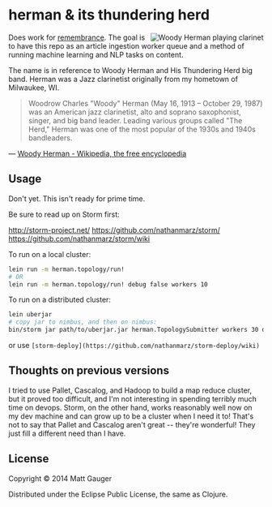 # herman & its thundering herd

<img src="https://upload.wikimedia.org/wikipedia/commons/thumb/5/5d/Woody_Herman.jpg/220px-Woody_Herman.jpg" alt="Woody Herman playing clarinet" align="right">

Does work for [remembrance](https://github.com/mathias/remembrance). The goal is to have this repo as an article ingestion worker queue and a method of running machine learning and NLP tasks on content.

The name is in reference to Woody Herman and His Thundering Herd big band. Herman was a Jazz clarinetist originally from my hometown of Milwaukee, WI.

> Woodrow Charles "Woody" Herman (May 16, 1913 – October 29, 1987) was an American jazz clarinetist, alto and soprano saxophonist, singer, and big band leader. Leading various groups called "The Herd," Herman was one of the most popular of the 1930s and 1940s bandleaders.

&mdash; [Woody Herman - Wikipedia, the free encyclopedia](https://en.wikipedia.org/wiki/Woody_Herman)

## Usage

Don't yet. This isn't ready for prime time.

Be sure to read up on Storm first:

http://storm-project.net/
https://github.com/nathanmarz/storm/
https://github.com/nathanmarz/storm/wiki

To run on a local cluster:

```bash
lein run -m herman.topology/run!
# OR
lein run -m herman.topology/run! debug false workers 10
```

To run on a distributed cluster:

```bash
lein uberjar
# copy jar to nimbus, and then on nimbus:
bin/storm jar path/to/uberjar.jar herman.TopologySubmitter workers 30 debug false
```

or use `[storm-deploy](https://github.com/nathanmarz/storm-deploy/wiki)`

## Thoughts on previous versions

I tried to use Pallet, Cascalog, and Hadoop to build a map reduce cluster, but it proved too difficult, and I'm not interesting in spending terribly much time on devops. Storm, on the other hand, works reasonably well now on my dev machine and can grow up to be a cluster when I need it to! That's not to say that Pallet and Cascalog aren't great -- they're wonderful! They just fill a different need than I have.

## License

Copyright © 2014 Matt Gauger

Distributed under the Eclipse Public License, the same as Clojure.
